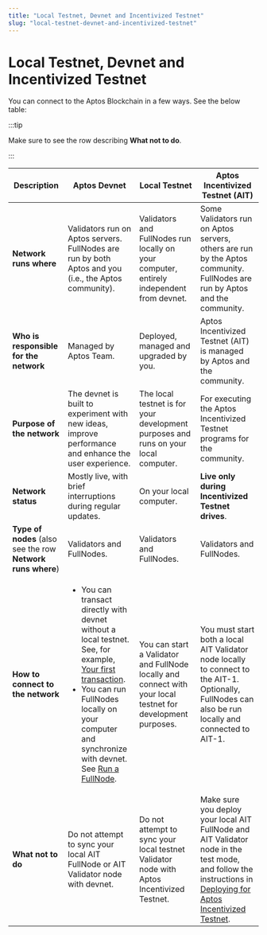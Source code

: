 ```yaml
---
title: "Local Testnet, Devnet and Incentivized Testnet"
slug: "local-testnet-devnet-and-incentivized-testnet"
---
```


# Local Testnet, Devnet and Incentivized Testnet

You can connect to the Aptos Blockchain in a few ways. See the below table:

:::tip

Make sure to see the row describing **What not to do**.

:::

|Description |Aptos Devnet | Local Testnet | Aptos Incentivized Testnet (AIT)|
|---|---|---|---|
|**Network runs where**| Validators run on Aptos servers. FullNodes are run by both Aptos and you (i.e., the Aptos community).| Validators and FullNodes run locally on your computer, entirely independent from devnet. | Some Validators run on Aptos servers, others are run by the Aptos community. FullNodes are run by Aptos and the community.|
|**Who is responsible for the network**|Managed by Aptos Team. | Deployed, managed and upgraded by you.| Aptos Incentivized Testnet (AIT) is managed by Aptos and the community.|
|**Purpose of the network**|The devnet is built to experiment with new ideas, improve performance and enhance the user experience.| The local testnet is for your development purposes and runs on your local computer.| For executing the Aptos Incentivized Testnet programs for the community.|
|**Network status**|Mostly live, with brief interruptions during regular updates. | On your local computer. | **Live only during Incentivized Testnet drives**. |
|**Type of nodes** (also see the row **Network runs where**) |Validators and FullNodes. | Validators and FullNodes. | Validators and FullNodes.|
|**How to connect to the network**|<ul><li> You can transact directly with devnet without a local testnet. See, for example, [Your first transaction](/tutorials/first-transaction.md).</li><li> You can run FullNodes locally on your computer and synchronize with devnet. See [Run a FullNode](/tutorials/full-node/run-a-fullnode.md).</li></ul>| You can start a Validator and FullNode locally and connect with your local testnet for development purposes. | You must start both a local AIT Validator node locally to connect to the AIT-1. Optionally, FullNodes can also be run locally and connected to AIT-1.|
|**What not to do**| Do not attempt to sync your local AIT FullNode or AIT Validator node with devnet. | Do not attempt to sync your local testnet Validator node with Aptos Incentivized Testnet. | Make sure you deploy your local AIT FullNode and AIT Validator node in the test mode, and follow the instructions in [Deploying for Aptos Incentivized Testnet](validator-node/intro.md#deploying-for-aptos-incentivized-testnet).|
